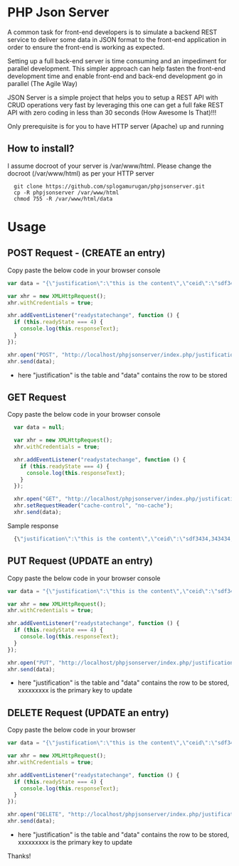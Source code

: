 PHP Json Server
===============

A common task for front-end developers is to simulate a backend REST service to deliver some data in JSON format to the front-end application in order to ensure the front-end is working as expected.

Setting up a full back-end server is time consuming and an impediment for parallel development. This simpler approach can help fasten the front-end development time and enable front-end and back-end development go in parallel (The Agile Way)

JSON Server is a simple project that helps you to setup a REST API with CRUD operations very fast by leveraging this one can get a full fake REST API with zero coding in less than 30 seconds (How Awesome Is That)!!!

Only prerequisite is for you to have HTTP server (Apache) up and running



How to install?
---------------
I assume docroot of your server is /var/www/html. Please change the docroot (/var/www/html) as per your HTTP server
```shell
  git clone https://github.com/splogamurugan/phpjsonserver.git
  cp -R phpjsonserver /var/www/html
  chmod 755 -R /var/www/html/data
```

Usage
===============

POST Request - (CREATE an entry)
--------------------------------
Copy paste the below code in your browser console

```javascript
var data = "{\"justification\":\"this is the content\",\"ceid\":\"sdf3434,343434,4545454,454232,565656\", \"updated_by\":\"splogamurugan@gmail.com\"}";

var xhr = new XMLHttpRequest();
xhr.withCredentials = true;

xhr.addEventListener("readystatechange", function () {
  if (this.readyState === 4) {
    console.log(this.responseText);
  }
});

xhr.open("POST", "http://localhost/phpjsonserver/index.php/justification/");
xhr.send(data);
```

* here "justification" is the table and "data" contains the row to be stored



GET Request
------------
Copy paste the below code in your browser console

```javascript
  var data = null;

  var xhr = new XMLHttpRequest();
  xhr.withCredentials = true;

  xhr.addEventListener("readystatechange", function () {
    if (this.readyState === 4) {
      console.log(this.responseText);
    }
  });

  xhr.open("GET", "http://localhost/phpjsonserver/index.php/justification/34");
  xhr.setRequestHeader("cache-control", "no-cache");
  xhr.send(data);
```

Sample response
```javascript
  {\"justification\":\"this is the content\",\"ceid\":\"sdf3434,343434,4545454,454232,565656\",\"updated_by\":\"splogamurugan@gmail.com\",\"id\":34}
```

PUT Request (UPDATE an entry)
----------------------------
Copy paste the below code in your browser console
```javascript
var data = "{\"justification\":\"this is the content\",\"ceid\":\"sdf3434,343434,4545454,454232,565656\", \"updated_by\":\"splogamurugan@gmail.com\"}";

var xhr = new XMLHttpRequest();
xhr.withCredentials = true;

xhr.addEventListener("readystatechange", function () {
  if (this.readyState === 4) {
    console.log(this.responseText);
  }
});

xhr.open("PUT", "http://localhost/phpjsonserver/index.php/justification/xxxxxxxxx");
xhr.send(data);
```
* here "justification" is the table and "data" contains the row to be stored, xxxxxxxxx is the primary key to update


DELETE Request (UPDATE an entry)
-------------------------------
Copy paste the below code in your browser
```javascript
var data = "{\"justification\":\"this is the content\",\"ceid\":\"sdf3434,343434,4545454,454232,565656\", \"updated_by\":\"splogamurugan@gmail.com\"}";

var xhr = new XMLHttpRequest();
xhr.withCredentials = true;

xhr.addEventListener("readystatechange", function () {
  if (this.readyState === 4) {
    console.log(this.responseText);
  }
});

xhr.open("DELETE", "http://localhost/phpjsonserver/index.php/justification/xxxxxxxxx");
xhr.send(data);
```
* here "justification" is the table and "data" contains the row to be stored, xxxxxxxxx is the primary key to update




Thanks!

